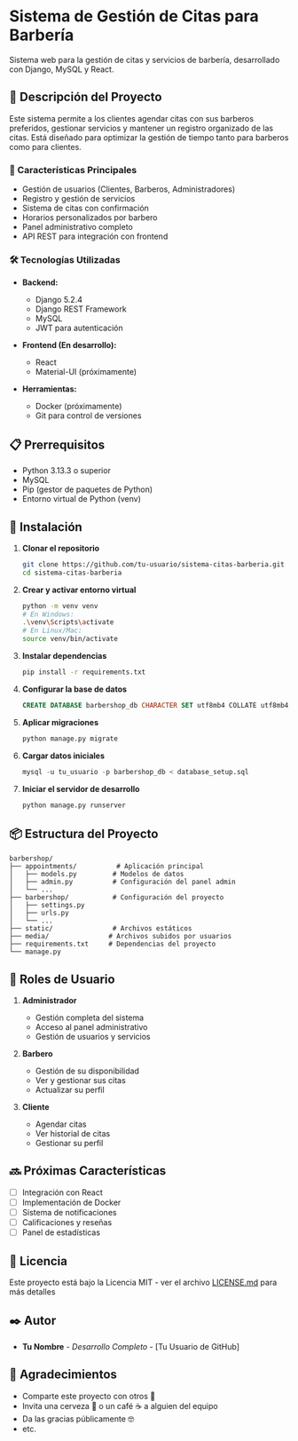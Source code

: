 # Sistema de Gestión de Citas para Barbería

Sistema web para la gestión de citas y servicios de barbería, desarrollado con Django, MySQL y React.

## 🚀 Descripción del Proyecto

Este sistema permite a los clientes agendar citas con sus barberos preferidos, gestionar servicios y mantener un registro organizado de las citas. Está diseñado para optimizar la gestión de tiempo tanto para barberos como para clientes.

### 🎯 Características Principales

- Gestión de usuarios (Clientes, Barberos, Administradores)
- Registro y gestión de servicios
- Sistema de citas con confirmación
- Horarios personalizados por barbero
- Panel administrativo completo
- API REST para integración con frontend

### 🛠️ Tecnologías Utilizadas

- **Backend:**
  - Django 5.2.4
  - Django REST Framework
  - MySQL
  - JWT para autenticación

- **Frontend (En desarrollo):**
  - React
  - Material-UI (próximamente)

- **Herramientas:**
  - Docker (próximamente)
  - Git para control de versiones

## 📋 Prerrequisitos

- Python 3.13.3 o superior
- MySQL
- Pip (gestor de paquetes de Python)
- Entorno virtual de Python (venv)

## 🔧 Instalación

1. **Clonar el repositorio**
   ```bash
   git clone https://github.com/tu-usuario/sistema-citas-barberia.git
   cd sistema-citas-barberia
   ```

2. **Crear y activar entorno virtual**
   ```bash
   python -m venv venv
   # En Windows:
   .\venv\Scripts\activate
   # En Linux/Mac:
   source venv/bin/activate
   ```

3. **Instalar dependencias**
   ```bash
   pip install -r requirements.txt
   ```

4. **Configurar la base de datos**
   ```sql
   CREATE DATABASE barbershop_db CHARACTER SET utf8mb4 COLLATE utf8mb4_unicode_ci;
   ```

5. **Aplicar migraciones**
   ```bash
   python manage.py migrate
   ```

6. **Cargar datos iniciales**
   ```sql
   mysql -u tu_usuario -p barbershop_db < database_setup.sql
   ```

7. **Iniciar el servidor de desarrollo**
   ```bash
   python manage.py runserver
   ```

## 📦 Estructura del Proyecto

```
barbershop/
├── appointments/          # Aplicación principal
│   ├── models.py         # Modelos de datos
│   ├── admin.py          # Configuración del panel admin
│   └── ...
├── barbershop/           # Configuración del proyecto
│   ├── settings.py
│   ├── urls.py
│   └── ...
├── static/               # Archivos estáticos
├── media/               # Archivos subidos por usuarios
├── requirements.txt     # Dependencias del proyecto
└── manage.py
```

## 👥 Roles de Usuario

1. **Administrador**
   - Gestión completa del sistema
   - Acceso al panel administrativo
   - Gestión de usuarios y servicios

2. **Barbero**
   - Gestión de su disponibilidad
   - Ver y gestionar sus citas
   - Actualizar su perfil

3. **Cliente**
   - Agendar citas
   - Ver historial de citas
   - Gestionar su perfil

## 🔜 Próximas Características

- [ ] Integración con React
- [ ] Implementación de Docker
- [ ] Sistema de notificaciones
- [ ] Calificaciones y reseñas
- [ ] Panel de estadísticas

## 📄 Licencia

Este proyecto está bajo la Licencia MIT - ver el archivo [LICENSE.md](LICENSE.md) para más detalles

## ✒️ Autor

* **Tu Nombre** - *Desarrollo Completo* - [Tu Usuario de GitHub]

## 🎁 Agradecimientos

* Comparte este proyecto con otros 📢
* Invita una cerveza 🍺 o un café ☕ a alguien del equipo
* Da las gracias públicamente 🤓
* etc. 
